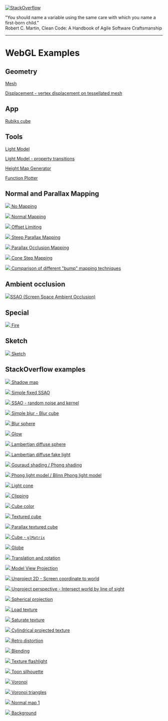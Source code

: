 [![StackOverflow](https://stackexchange.com/users/flair/7322082.png)](https://stackoverflow.com/users/5577765/rabbid76?tab=profile)

"You should name a variable using the same care with which you name a first-born child."  
Robert C. Martin, Clean Code: A Handbook of Agile Software Craftsmanship

---

# WebGL Examples

## Geometry

[Mesh](https://rabbid76.github.io/graphics-snippets/html/basic/mesh.html)

[Displacement - vertex displacement on tessellated mesh](https://rabbid76.github.io/graphics-snippets/html/basic/displacement.html)

## App

[Rubiks cube](https://rabbid76.github.io/graphics-snippets/html/app/rubiks_cube.html)

## Tools

[Light Model](https://rabbid76.github.io/graphics-snippets/html/tools/light_model_view.html)

[Light Model - property transitions](https://rabbid76.github.io/graphics-snippets/html/tools/light_model_transition.html)

[Height Map Generator](https://rabbid76.github.io/graphics-snippets/html/tools/height_map_generator.html)

[Function Plotter](https://rabbid76.github.io/graphics-snippets/html/tools/function_plotter.html)

## Normal and Parallax Mapping

[![](../documentation/image/parallax_mapping/parallax_001_no_parallax_mapping_1.png) No Mapping](https://rabbid76.github.io/graphics-snippets/html/technique/parallax_001_no_parallax_mapping.html)

[![](../documentation/image/parallax_mapping/parallax_002_normal_mapping_1.png) Normal Mapping](https://rabbid76.github.io/graphics-snippets/html/technique/parallax_002_normal_mapping.html)

[![](../documentation/image/parallax_mapping/parallax_003_offset_limiting_1.png) Offset Limiting](https://rabbid76.github.io/graphics-snippets/html/technique/parallax_003_offset_limiting.html)

[![](../documentation/image/parallax_mapping/parallax_004_parallax_occlusion_mapping_derivative_tbn_1.png) Steep Parallax Mapping](https://rabbid76.github.io/graphics-snippets/html/technique/parallax_004_parallax_occlusion_mapping_derivative_tbn.html)

[![](../documentation/image/parallax_mapping/parallax_005_parallax_relief_mapping_derivative_tbn_1.png) Parallax Occlusion Mapping](https://rabbid76.github.io/graphics-snippets/html/technique/parallax_005_parallax_relief_mapping_derivative_tbn.html)

[![](../documentation/image/parallax_mapping/parallax_006_cone_step_mapping_derivative_tbn_1.png) Cone Step Mapping](https://rabbid76.github.io/graphics-snippets/html/technique/parallax_006_cone_step_mapping_derivative_tbn.html)

[![](../documentation/image/parallax_mapping/parallax_006_cone_step_mapping_derivative_tbn_2.png) Comparison of different "bump" mapping techniques](https://rabbid76.github.io/graphics-snippets/html/technique/parallax_mapping.html)

## Ambient occlusion

[![](../html/technique/image/ssao.png)SSAO (Screen Space Ambient Occlusion)](https://rabbid76.github.io/graphics-snippets/html/technique/ssao.html)

## Special

[![](../html/effect/image/fire.png) Fire](https://rabbid76.github.io/graphics-snippets/html/effect/fire.html)

## Sketch

[![](../html/sketch/image/sketch_texture_pen.png) Sketch](https://rabbid76.github.io/graphics-snippets/html/sketch/sketch_texture_pen.html)

## StackOverflow examples

[![](../html/stackoverflow/image/shadow_map.png) Shadow map](https://rabbid76.github.io/graphics-snippets/html/stackoverflow/shadow_map.html)

[![](../html/stackoverflow/image/ssao_simple_b.png) Simple fixed SSAO](https://rabbid76.github.io/graphics-snippets/html/stackoverflow/ssao_simple_b.html)

[![](../html/stackoverflow/image/ssao_simple.png) SSAO - random noise and kernel](https://rabbid76.github.io/graphics-snippets/html/stackoverflow/ssao_simple.html)

[![](../html/stackoverflow/image/blur_cube_color.png) Simple blur - Blur cube](https://rabbid76.github.io/graphics-snippets/html/stackoverflow/blur_cube_color.html)

[![](../html/stackoverflow/image/blur_sphere_texture.png) Blur sphere](https://rabbid76.github.io/graphics-snippets/html/stackoverflow/blur_sphere_texture.html)

[![](../html/stackoverflow/image/glow.png) Glow](https://rabbid76.github.io/graphics-snippets/html/stackoverflow/glow.html)  

[![](../html/stackoverflow/image/lambertian_sphere.png) Lambertian diffuse sphere](https://rabbid76.github.io/graphics-snippets/html/stackoverflow/lambertian_sphere.html)

[![](../html/stackoverflow/image/lambertian_fake.png) Lambertian diffuse fake light](https://rabbid76.github.io/graphics-snippets/html/stackoverflow/lambertian_fake.html)

[![](../html/stackoverflow/image/gouraud_phong.png) Gouraud shading / Phong shading](https://rabbid76.github.io/graphics-snippets/html/stackoverflow/gouraud_phong.html)

[![](../html/stackoverflow/image/phong_blinnphong.png) Phong light model / Blinn Phong light model](https://rabbid76.github.io/graphics-snippets/html/stackoverflow/phong_blinnphong.html)

[![](../html/stackoverflow/image/light_cone.png) Light cone](https://rabbid76.github.io/graphics-snippets/html/stackoverflow/light_cone.html)

[![](../html/stackoverflow/image/clip_cube.png) Clipping](https://rabbid76.github.io/graphics-snippets/html/stackoverflow/clip_cube.html)

[![](../html/stackoverflow/image/cube_color.png) Cube color](https://rabbid76.github.io/graphics-snippets/html/stackoverflow/cube_color.html)

[![](../html/stackoverflow/image/cube_texture.png) Textured cube](https://rabbid76.github.io/graphics-snippets/html/stackoverflow/cube_texture.html)

[![](../html/stackoverflow/image/cube_parallax.png) Parallax textured cube](https://rabbid76.github.io/graphics-snippets/html/stackoverflow/cube_parallax.html)

[![](../html/stackoverflow/image/glMatrix_cube.png) Cube - `glMatrix`](https://rabbid76.github.io/graphics-snippets/html/stackoverflow/glMatrix_cube.html)

[![](../html/stackoverflow/image/sphere_texture.png) Globe](https://rabbid76.github.io/graphics-snippets/html/stackoverflow/sphere_texture.html)

[![](../html/stackoverflow/image/axis_rotation.png) Translation and rotation](https://rabbid76.github.io/graphics-snippets/html/stackoverflow/axis_rotation.html)

[![](../html/stackoverflow/image/model_view_projection.png) Model View Projection](https://rabbid76.github.io/graphics-snippets/html/stackoverflow/model_view_projection.html)

[![](../html/stackoverflow/image/unproject_2d_cursor.png) Unproject 2D - Screen coordinate to world](https://rabbid76.github.io/graphics-snippets/html/stackoverflow/unproject_2d.html)

[![](../html/stackoverflow/image/unproject_perspective_cursor.png) Unproject perspective - Intersect world by line of sight](https://rabbid76.github.io/graphics-snippets/html/stackoverflow/unproject_perspective.html)

[![](../html/stackoverflow/image/spherical_projection.png) Spherical projection](https://rabbid76.github.io/graphics-snippets/html/stackoverflow/spherical_projection.html)

[![](../html/stackoverflow/image/texture_load.png) Load texture](https://rabbid76.github.io/graphics-snippets/html/stackoverflow/texture_load.html)

[![](../html/stackoverflow/image/texture_saturate.png) Saturate texture](https://rabbid76.github.io/graphics-snippets/html/stackoverflow/texture_saturate.html)

[![](../html/stackoverflow/image/texture_cylindrical_projection.png) Cylindrical projected texture](https://rabbid76.github.io/graphics-snippets/html/stackoverflow/texture_cylindrical_projection.html)

[![](../html/stackoverflow/image/retro_distortion.png) Retro distortion](https://rabbid76.github.io/graphics-snippets/html/stackoverflow/retro_distortion.html)

[![](../html/stackoverflow/image/blending.png) Blending](https://rabbid76.github.io/graphics-snippets/html/stackoverflow/blending.html)

[![](../html/stackoverflow/image/texture_flashlight.png) Texture flashlight](https://rabbid76.github.io/graphics-snippets/html/stackoverflow/texture_flashlight.html)

[![](../html/stackoverflow/image/silhouette.png) Toon silhouette](https://rabbid76.github.io/graphics-snippets/html/stackoverflow/silhouette.html)

[![](../html/stackoverflow/image/voronoi.png) Voronoi](https://rabbid76.github.io/graphics-snippets/html/stackoverflow/voronoi.html)

[![](../html/stackoverflow/image/voronoi_triangle.png) Voronoi triangles](https://rabbid76.github.io/graphics-snippets/html/stackoverflow/voronoi_triangle.html)

[![](../html/stackoverflow/image/normalmap1.png) Normal map 1](https://rabbid76.github.io/graphics-snippets/html/stackoverflow/normalmap1.html)

[![](../html/stackoverflow/image/background_cube_poor_webgl.png) Background](https://rabbid76.github.io/graphics-snippets/html/stackoverflow/background_cube_poor_webgl.html)
